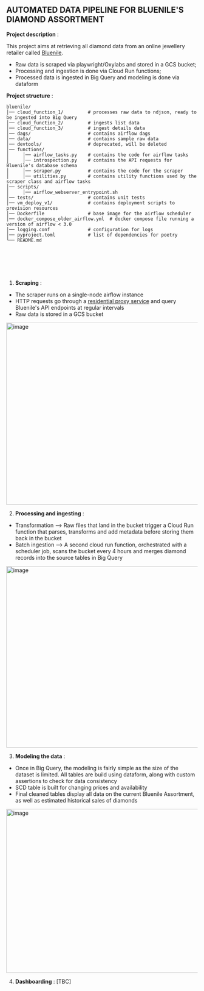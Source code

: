 ## AUTOMATED DATA PIPELINE FOR BLUENILE'S DIAMOND ASSORTMENT

**Project description** : 

This project aims at retrieving all diamond data from an online jewellery retailer called [Bluenile](https://www.bluenile.com/).
- Raw data is scraped via playwright/Oxylabs and stored in a GCS bucket;
- Processing and ingestion is done via Cloud Run functions;
- Processed data is ingested in Big Query and modeling is done via dataform



**Project structure** : 
```text
bluenile/
│── cloud_function_1/         # processes raw data to ndjson, ready to be ingested into Big Query
│── cloud_function_2/         # ingests list data
│── cloud_function_3/         # ingest details data
│── dags/                     # contains airflow dags
│── data/                     # contains sample raw data
│── devtools/                 # deprecated, will be deleted
│── functions/ 
│     │── airflow_tasks.py    # contains the code for airflow tasks
│     │── introspection.py    # contains the API requests for Bluenile's database schema 
│     │── scraper.py          # contains the code for the scraper
│     │── utilities.py        # contains utility functions used by the scraper class and airflow tasks
│── scripts/
│     │── airflow_webserver_entrypoint.sh
│── tests/                    # contains unit tests
│── vm_deploy_v1/             # contains deployment scripts to provision resources 
│── Dockerfile                # base image for the airflow scheduler
│── docker_compose_older_airflow.yml  # docker compose file running a version of airflow < 3.0
│── logging.conf              # configuration for logs
│── pyproject.toml            # list of dependencies for poetry 
└── README.md
```

<br><br><br><br>




1. **Scraping** :

- The scraper runs on a single-node airflow instance
- HTTP requests go through a [residential proxy service](https://oxylabs.io/) and query Bluenile's API endpoints at regular intervals
- Raw data is stored in a GCS bucket
  
<img width="805" height="478" alt="image" src="https://github.com/user-attachments/assets/59c8f2e5-4911-43b1-8fe3-e38544e3ec5b" />




2. **Processing and ingesting** :
- Transformation --> Raw files that land in the bucket trigger a Cloud Run function that parses, transforms and add metadata before storing them back in the bucket
- Batch ingestion --> A second cloud run function, orchestrated with a scheduler job, scans the bucket every 4 hours and merges diamond records into the source tables in Big Query  

<img width="809" height="476" alt="image" src="https://github.com/user-attachments/assets/b029023c-1fc0-4bd0-874b-4cf82e7ceb7a" />



3. **Modeling the data** :
- Once in Big Query, the modeling is fairly simple as the size of the dataset is limited. All tables are build using dataform, along with custom assertions to check for data consistency
- SCD table is built for changing prices and availability
- Final cleaned tables display all data on the current Bluenile Assortment, as well as estimated historical sales of diamonds

<img width="799" height="430" alt="image" src="https://github.com/user-attachments/assets/489254d0-1cc3-4916-8b28-fc904022fade" />

4. **Dashboarding** :
[TBC]

 
